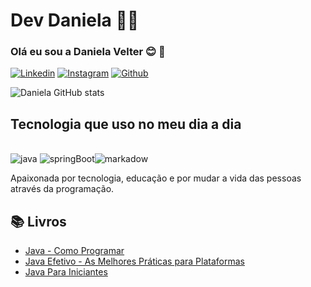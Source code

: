 # Dev Daniela 👩‍💻

### Olá eu sou a Daniela Velter 😊 👋


[![Linkedin](https://img.shields.io/badge/LinkedIn-0077B5?style=for-the-badge&logo=linkedin&logoColor=white)](https://www.linkedin.com/in/daniela-velter-231485f/)
[![Instagram](https://img.shields.io/badge/Instagram-E4405F?style=for-the-badge&logo=instagram&logoColor=white)](@dani_Velter)
[![Github](https://img.shields.io/badge/GitHub-100000?style=for-the-badge&logo=github&logoColor=white)](https://github.com/Daniela2319)




![Daniela GitHub stats](https://github-readme-stats.vercel.app/api?username=Daniela2319&show_icons=true&theme=radical)

## Tecnologia que uso no meu dia a dia

<div style = "display: incline_block"><br/>
<img alin= "center" alt= "java" src=https://img.shields.io/badge/Java-ED8B00?style=for-the-badge&logo=java&logoColor=white/>
<img alin= "center"alt = "springBoot" src= https://img.shields.io/badge/Spring-6DB33F?style=for-the-badge&logo=spring&logoColor=white /><img alin= "center" alt= "markadow" src=https://img.shields.io/badge/Markdown-000000?style=for-the-badge&logo=markdown&logoColor=white />
</div>





Apaixonada por tecnologia, educação e por mudar a vida das pessoas através da programação.




## 📚 Livros

- [Java - Como Programar](https://ilustradev.com.br/melhores-livros-de-java/)
- [Java Efetivo - As Melhores Práticas para Plataformas](https://ilustradev.com.br/melhores-livros-de-java/)
- [Java Para Iniciantes](https://ilustradev.com.br/melhores-livros-de-java/)
